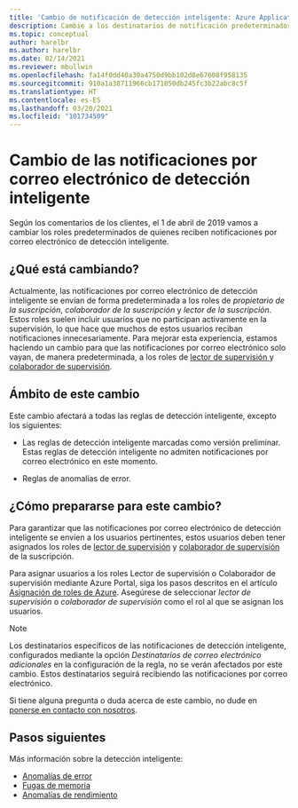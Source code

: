 ```yaml
---
title: 'Cambio de notificación de detección inteligente: Azure Application Insights'
description: Cambie a los destinatarios de notificación predeterminados de la detección inteligente. La detección inteligente le permite supervisar los seguimientos de las aplicaciones con Azure Application Insights para detectar patrones poco habituales de telemetría de seguimiento.
ms.topic: conceptual
author: harelbr
ms.author: harelbr
ms.date: 02/14/2021
ms.reviewer: mbullwin
ms.openlocfilehash: fa14f0dd40a30a4750d9bb102d8e67608f958135
ms.sourcegitcommit: 910a1a38711966cb171050db245fc3b22abc8c5f
ms.translationtype: HT
ms.contentlocale: es-ES
ms.lasthandoff: 03/20/2021
ms.locfileid: "101734509"
---
```

# <a name="smart-detection-e-mail-notification-change"></a>Cambio de las notificaciones por correo electrónico de detección inteligente

Según los comentarios de los clientes, el 1 de abril de 2019 vamos a cambiar los roles predeterminados de quienes reciben notificaciones por correo electrónico de detección inteligente.

## <a name="what-is-changing"></a>¿Qué está cambiando?

Actualmente, las notificaciones por correo electrónico de detección inteligente se envían de forma predeterminada a los roles de _propietario de la suscripción_, _colaborador de la suscripción_ y _lector de la suscripción_. Estos roles suelen incluir usuarios que no participan activamente en la supervisión, lo que hace que muchos de estos usuarios reciban notificaciones innecesariamente. Para mejorar esta experiencia, estamos haciendo un cambio para que las notificaciones por correo electrónico solo vayan, de manera predeterminada, a los roles de [lector de supervisión ](../../role-based-access-control/built-in-roles.md#monitoring-reader) y [colaborador de supervisión](../../role-based-access-control/built-in-roles.md#monitoring-contributor).

## <a name="scope-of-this-change"></a>Ámbito de este cambio

Este cambio afectará a todas las reglas de detección inteligente, excepto los siguientes:

* Las reglas de detección inteligente marcadas como versión preliminar. Estas reglas de detección inteligente no admiten notificaciones por correo electrónico en este momento.

* Reglas de anomalías de error.

## <a name="how-to-prepare-for-this-change"></a>¿Cómo prepararse para este cambio?

Para garantizar que las notificaciones por correo electrónico de detección inteligente se envíen a los usuarios pertinentes, estos usuarios deben tener asignados los roles de [lector de supervisión](../../role-based-access-control/built-in-roles.md#monitoring-reader) y [colaborador de supervisión](../../role-based-access-control/built-in-roles.md#monitoring-contributor) de la suscripción.

Para asignar usuarios a los roles Lector de supervisión o Colaborador de supervisión mediante Azure Portal, siga los pasos descritos en el artículo [Asignación de roles de Azure](../../role-based-access-control/role-assignments-portal.md). Asegúrese de seleccionar _lector de supervisión_ o _colaborador de supervisión_ como el rol al que se asignan los usuarios.

> [!NOTE]
> Los destinatarios específicos de las notificaciones de detección inteligente, configurados mediante la opción _Destinatarios de correo electrónico adicionales_ en la configuración de la regla, no se verán afectados por este cambio. Estos destinatarios seguirá recibiendo las notificaciones por correo electrónico.

Si tiene alguna pregunta o duda acerca de este cambio, no dude en [ponerse en contacto con nosotros](mailto:smart-alert-feedback@microsoft.com).

## <a name="next-steps"></a>Pasos siguientes

Más información sobre la detección inteligente:

- [Anomalías de error](./proactive-failure-diagnostics.md)
- [Fugas de memoria](./proactive-potential-memory-leak.md)
- [Anomalías de rendimiento](./proactive-performance-diagnostics.md)

